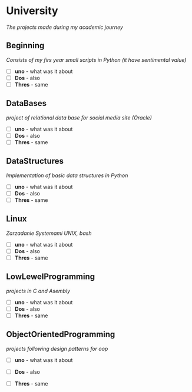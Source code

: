 # University
_The projects made during my academic journey_

## Beginning
_Consists of my firs year small scripts in Python (it have sentimental value)_
- [ ] **uno** - what was it about
- [ ] **Dos** - also
- [ ] **Thres** - same

## DataBases
_project of relational data base for social media site (Oracle)_
- [ ] **uno** - what was it about
- [ ] **Dos** - also
- [ ] **Thres** - same

## DataStructures
_Implementation of basic data structures in Python_
- [ ] **uno** - what was it about
- [ ] **Dos** - also
- [ ] **Thres** - same

## Linux
_Zarzadanie Systemami UNIX, bash_
- [ ] **uno** - what was it about
- [ ] **Dos** - also
- [ ] **Thres** - same

## LowLewelProgramming
_projects in C and Asembly_
- [ ] **uno** - what was it about
- [ ] **Dos** - also
- [ ] **Thres** - same

## ObjectOrientedProgramming
_projects following design patterns for oop_
- [ ] **uno** - what was it about
- [ ] **Dos** - also
- [ ] **Thres** - same


